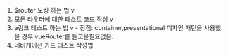 1. $router 모킹 하는 법 v
2. 모든 라우터에 대한 테스트 코드 작성 v
3. a링크 테스트 하는 법 v - 장점: container,presentational 디자인 패턴을 사용했을 경우 vueRouter를 들고올필요없음.
4. 네비게이션 가드 테스트 작성법